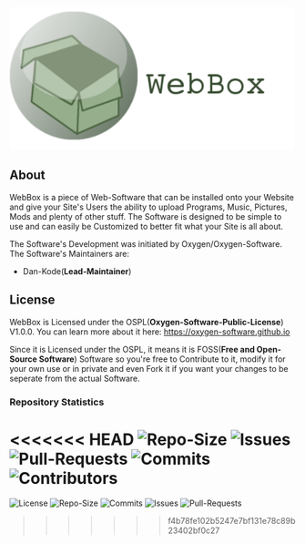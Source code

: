 <img src="misc/WebBox_logo_2.png" width=500></img>

## About
WebBox is a piece of Web-Software that can be installed onto your Website and give your Site's Users the ability to upload Programs,
Music, Pictures, Mods and plenty of other stuff. The Software is designed to be simple to use and can easily be Customized to better fit what your Site is all about.

The Software's Development was initiated by Oxygen/Oxygen-Software. The Software's Maintainers are:
- Dan-Kode(**Lead-Maintainer**)

## License
WebBox is Licensed under the OSPL(**Oxygen-Software-Public-License**) V1.0.0. You can learn more about it here: https://oxygen-software.github.io

Since it is Licensed under the OSPL, it means it is FOSS(**Free and Open-Source Software**) Software so you're free to Contribute to it, modify it for your own use or in private and even Fork it if you want your changes to be seperate from the actual Software.

### Repository Statistics
<<<<<<< HEAD
![Repo-Size](https://img.shields.io/github/repo-size/Oxygen-Software/WebBox?color=informative&label=Repository%20Size&style=plastic) ![Issues](https://img.shields.io/github/issues/Oxygen-Software/WebBox?color=informational&label=Issues&style=plastic) ![Pull-Requests](https://img.shields.io/github/issues-pr/Oxygen-Software/WebBox?color=informational&label=Pull-Requests&style=plastic) 
![Commits](https://img.shields.io/github/commit-activity/y/Oxygen-Software/WebBox?color=critical&label=Commits&style=plastic) ![Contributors](https://img.shields.io/github/contributors/Oxygen-Software/WebBox?color=critical&label=Contributors&style=plastic)
=======
![License](https://img.shields.io/badge/License-OSPL-important) ![Repo-Size](https://img.shields.io/github/repo-size/Oxygen-Software/WebBox?color=informational&label=Repository-Size) 
![Commits](https://img.shields.io/github/commit-activity/y/Oxygen-Software/WebBox?color=informational&label=Commits&style=plastic) ![Issues](https://img.shields.io/github/issues/Oxygen-Software/WebBox?color=yellowgreen&label=Issues&style=plastic) ![Pull-Requests](https://img.shields.io/github/issues-pr/Oxygen-Software/WebBox?color=yellowgreen&label=Pull-Requests&style=plastic)
>>>>>>> f4b78fe102b5247e7bf131e78c89b23402bf0c27
